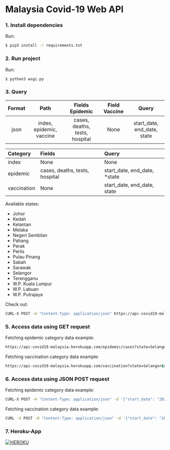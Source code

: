 # Malaysia Covid-19 Web API

### 1. Install dependencies

Run:

```sh
$ pip3 install -r requirements.txt
```

### 2. Run project

Run:

```sh
$ python3 wsgi.py
```

### 3. Query

| Format |           Path           |        Fields Epidemic         | Field Vaccine |            Query            |
| :----: | :----------------------: | :----------------------------: | :-----------: | :-------------------------: |
|  json  | index, epidemic, vaccine | cases, deaths, tests, hospital |     None      | start_date, end_date, state |

| Category    | Fields                         | Query                         |
| :---------- | :----------------------------- | :---------------------------- |
| index       | None                           | None                          |
| epidemic    | cases, deaths, tests, hospital | start_date, end_date, \*state |
| vaccination | None                           | start_date, end_date, state   |

Available states:

- Johor
- Kedah
- Kelantan
- Melaka
- Negeri Sembilan
- Pahang
- Perak
- Perlis
- Pulau Pinang
- Sabah
- Sarawak
- Selangor
- Terengganu
- W.P. Kuala Lumpur
- W.P. Labuan
- W.P. Putrajaya

Check out:

```sh
CURL-X POST -H "Content-Type: application/json" https://api-covid19-malaysia.herokuapp.com/category
```

### 5. Access data using GET request

Fetching epidemic category data example:

```sh
https://api-covid19-malaysia.herokuapp.com/epidemic/cases?state=Selangor&start_date=2021-01-02&end_date=2021-01-05
```

Fetching vaccination category data example:

```sh
https://api-covid19-malaysia.herokuapp.com/vaccination?state=Selangor&start_date=2021-06-02&end_date=2021-07-05
```

### 6. Access data using JSON POST request

Fetching epidemic category data example:

```sh
CURL-X POST -H "Content-Type: application/json" -d '{"start_date": "2021-02-03", "end_date": "2021-07-05", "state": "Selangor"}' https://api-covid19-malaysia.herokuapp.com/epidemic/cases
```

Fetching vaccination category data example:

```sh
CURL -X POST -H "Content-Type: application/json" -d '{"start_date": "2021-02-03", "end_date": "2021-07-05", "state": "Selangor"}'  https://api-covid19-malaysia.herokuapp.com/vaccination
```

### 7. Heroku-App

[![HEROKU](https://img.shields.io/badge/Malaysia_Covid19_API-HEROKU-purple)](https://api-covid19-malaysia.herokuapp.com/)
